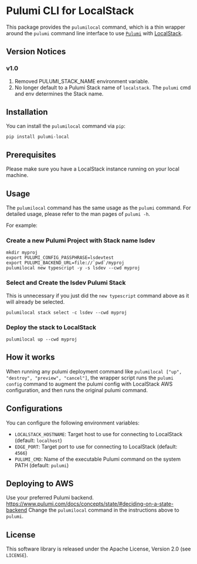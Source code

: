 # Pulumi CLI for LocalStack

This package provides the `pulumilocal` command, which is a thin wrapper around the `pulumi`
command line interface to use [`Pulumi`](https://github.com/pulumi/pulumi) with [LocalStack](https://github.com/localstack/localstack).

## Version Notices
### v1.0
1. Removed PULUMI_STACK_NAME environment variable.
2. No longer default to a Pulumi Stack name of `localstack`. The `pulumi` cmd and env determines the Stack name.


## Installation

You can install the `pulumilocal` command via `pip`:

```
pip install pulumi-local
```

## Prerequisites

Please make sure you have a LocalStack instance running on your local machine.

## Usage

The `pulumilocal` command has the same usage as the `pulumi` command. For detailed usage,
please refer to the man pages of `pulumi -h`.

For example:
### Create a new Pulumi Project with Stack name lsdev
```shell
mkdir myproj
export PULUMI_CONFIG_PASSPHRASE=lsdevtest
export PULUMI_BACKEND_URL=file://`pwd`/myproj
pulumilocal new typescript -y -s lsdev --cwd myproj
```

### Select and Create the lsdev Pulumi Stack
This is unnecessary if you just did the `new typescript` command above as it will already be selected.
```shell
pulumilocal stack select -c lsdev --cwd myproj
```

### Deploy the stack to LocalStack
```shell
pulumilocal up --cwd myproj
```

## How it works

When running any pulumi deployment command like `pulumilocal ["up", "destroy", "preview", "cancel"]`,
the wrapper script runs the `pulumi config` command to augment the pulumi config with LocalStack AWS configuration,
and then runs the original pulumi command. 

## Configurations

You can configure the following environment variables:

* `LOCALSTACK_HOSTNAME`: Target host to use for connecting to LocalStack (default: `localhost`)
* `EDGE_PORT`: Target port to use for connecting to LocalStack (default: `4566`)
* `PULUMI_CMD`: Name of the executable Pulumi command on the system PATH (default: `pulumi`)

## Deploying to AWS
Use your preferred Pulumi backend. https://www.pulumi.com/docs/concepts/state/#deciding-on-a-state-backend
Change the `pulumilocal` command in the instructions above to `pulumi`.

## License

This software library is released under the Apache License, Version 2.0 (see `LICENSE`).

[pypi-version]: https://img.shields.io/pypi/v/pulumi-local.svg
[pypi]: https://pypi.org/project/pulumi-local/
